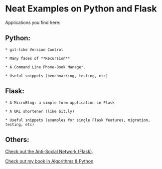 # Neat Examples on Python and Flask

Applications you find here:


## Python:

    * git-like Version Control

    * Many faces of **Recursion**

    * A Command Line Phone-Book Manager.

    * Useful snippets (benchmarking, testing, etc)



## Flask:

    * A MicroBlog: a simple form application in Flask

    * A URL shortener (like bit.ly)

    * Useful snippets (examples for single Flask features, migration, testing, etc)


## Others:

[Check out the Anti-Social Network (Flask)](https://github.com/mariwahl/The-Anti-Social-Network).

[Check out my book in Algorithms & Python](https://github.com/mariwahl/Python-and-Algorithms-and-Data-Structures).



